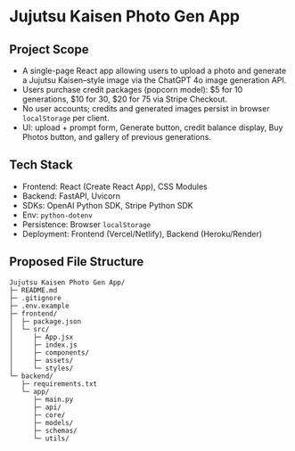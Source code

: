 # Jujutsu Kaisen Photo Gen App

## Project Scope
- A single-page React app allowing users to upload a photo and generate a Jujutsu Kaisen–style image via the ChatGPT 4o image generation API.
- Users purchase credit packages (popcorn model): $5 for 10 generations, $10 for 30, $20 for 75 via Stripe Checkout.
- No user accounts; credits and generated images persist in browser `localStorage` per client.
- UI: upload + prompt form, Generate button, credit balance display, Buy Photos button, and gallery of previous generations.

## Tech Stack
- Frontend: React (Create React App), CSS Modules
- Backend: FastAPI, Uvicorn
- SDKs: OpenAI Python SDK, Stripe Python SDK
- Env: `python-dotenv`
- Persistence: Browser `localStorage`
- Deployment: Frontend (Vercel/Netlify), Backend (Heroku/Render)

## Proposed File Structure
```
Jujutsu Kaisen Photo Gen App/
├─ README.md
├─ .gitignore
├─ .env.example
├─ frontend/
│  ├─ package.json
│  └─ src/
│     ├─ App.jsx
│     ├─ index.js
│     ├─ components/
│     ├─ assets/
│     └─ styles/
└─ backend/
   ├─ requirements.txt
   └─ app/
      ├─ main.py
      ├─ api/
      ├─ core/
      ├─ models/
      ├─ schemas/
      └─ utils/
```
